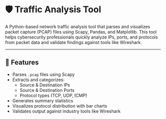 # 🛡️ Traffic Analysis Tool

A Python-based network traffic analysis tool that parses and visualizes packet capture (PCAP) files using Scapy, Pandas, and Matplotlib. This tool helps cybersecurity professionals quickly analyze IPs, ports, and protocols from packet data and validate findings against tools like Wireshark.

---

## 🚀 Features

- Parses `.pcap` files using Scapy
- Extracts and categorizes:
  - Source & Destination IPs
  - Source & Destination Ports
  - Protocol types (TCP, UDP, ICMP)
- Generates summary statistics
- Visualizes protocol distribution with bar charts
- Validates output against industry tools like Wireshark
